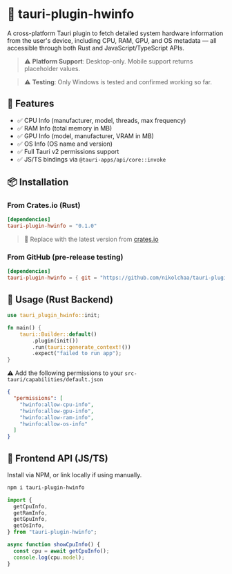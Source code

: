# 🧠 tauri-plugin-hwinfo

A cross-platform Tauri plugin to fetch detailed system hardware information from the user's device, including CPU, RAM, GPU, and OS metadata — all accessible through both Rust and JavaScript/TypeScript APIs.

> ⚠️ **Platform Support**: Desktop-only. Mobile support returns placeholder values.

> ⚠️ **Testing**: Only Windows is tested and confirmed working so far.

## 🔧 Features

- ✅ CPU Info (manufacturer, model, threads, max frequency)
- ✅ RAM Info (total memory in MB)
- ✅ GPU Info (model, manufacturer, VRAM in MB)
- ✅ OS Info (OS name and version)
- ✅ Full Tauri v2 permissions support
- ✅ JS/TS bindings via `@tauri-apps/api/core::invoke`

## 📦 Installation

### From Crates.io (Rust)

```toml
[dependencies]
tauri-plugin-hwinfo = "0.1.0"
```

> 🔖 Replace with the latest version from [crates.io](https://crates.io/crates/tauri-plugin-hwinfo)

### From GitHub (pre-release testing)

```toml
[dependencies]
tauri-plugin-hwinfo = { git = "https://github.com/nikolchaa/tauri-plugin-hwinfo", tag = "v0.1.0" }
```

## 🧰 Usage (Rust Backend)

```rust
use tauri_plugin_hwinfo::init;

fn main() {
    tauri::Builder::default()
        .plugin(init())
        .run(tauri::generate_context!())
        .expect("failed to run app");
}
```

⚠️ Add the following permissions to your `src-tauri/capabilities/default.json`

```json
{
  "permissions": [
    "hwinfo:allow-cpu-info",
    "hwinfo:allow-gpu-info",
    "hwinfo:allow-ram-info",
    "hwinfo:allow-os-info"
  ]
}
```

## 📜 Frontend API (JS/TS)

Install via NPM, or link locally if using manually.

```sh
npm i tauri-plugin-hwinfo
```

```ts
import {
  getCpuInfo,
  getRamInfo,
  getGpuInfo,
  getOsInfo,
} from "tauri-plugin-hwinfo";

async function showCpuInfo() {
  const cpu = await getCpuInfo();
  console.log(cpu.model);
}
```
